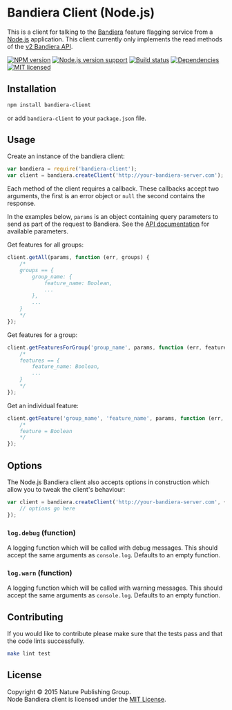 
Bandiera Client (Node.js)
=========================

This is a client for talking to the [Bandiera][bandiera] feature flagging service from a [Node.js][node] application.
This client currently only implements the read methods of the [v2 Bandiera API][bandiera-api].

[![NPM version][shield-npm]][info-npm]
[![Node.js version support][shield-node]][info-node]
[![Build status][shield-build]][info-build]
[![Dependencies][shield-dependencies]][info-dependencies]
[![MIT licensed][shield-license]][info-license]


Installation
------------

```sh
npm install bandiera-client
```

or add `bandiera-client` to your `package.json` file.


Usage
-----

Create an instance of the bandiera client:

```js
var bandiera = require('bandiera-client');
var client = bandiera.createClient('http://your-bandiera-server.com');
```

Each method of the client requires a callback. These callbacks accept two arguments, the first is an error object or `null` the second contains the response.

In the examples below, `params` is an object containing query parameters to send as part of the request to Bandiera. See the [API documentation][bandiera-api] for available parameters.

Get features for all groups:

```js
client.getAll(params, function (err, groups) {
    /*
    groups == {
        group_name: {
            feature_name: Boolean,
            ...
        },
        ...
    }
    */
});
```

Get features for a group:

```js
client.getFeaturesForGroup('group_name', params, function (err, features) {
    /*
    features == {
        feature_name: Boolean,
        ...
    }
    */
});
```

Get an individual feature:

```js
client.getFeature('group_name', 'feature_name', params, function (err, feature) {
    /*
    feature = Boolean
    */
});
```


Options
-------

The Node.js Bandiera client also accepts options in construction which allow you to tweak the client's behaviour:

```js
var client = bandiera.createClient('http://your-bandiera-server.com', {
    // options go here
});
```

### `log.debug` (function)

A logging function which will be called with debug messages. This should accept the same arguments as `console.log`. Defaults to an empty function.

### `log.warn` (function)

A logging function which will be called with warning messages. This should accept the same arguments as `console.log`. Defaults to an empty function.


Contributing
------------

If you would like to contribute please make sure that the tests pass and that the code lints successfully.

```sh
make lint test
```


License
-------

Copyright &copy; 2015 Nature Publishing Group.  
Node Bandiera client is licensed under the [MIT License][info-license].



[bandiera]: https://github.com/nature/bandiera
[bandiera-api]: https://github.com/nature/bandiera/wiki/API-Documentation
[node]: http://nodejs.org

[info-dependencies]: https://gemnasium.com/nature/bandiera-client-node
[info-license]: LICENSE
[info-node]: package.json
[info-npm]: https://www.npmjs.com/package/bandiera-client
[info-build]: https://travis-ci.org/nature/bandiera-client-node
[shield-dependencies]: https://img.shields.io/gemnasium/nature/bandiera-client-node.svg
[shield-license]: https://img.shields.io/badge/license-MIT-blue.svg
[shield-node]: https://img.shields.io/node/v/bandiera-client.svg?label=node.js%20support
[shield-npm]: https://img.shields.io/npm/v/bandiera-client.svg
[shield-build]: https://img.shields.io/travis/nature/bandiera-client-node/master.svg
